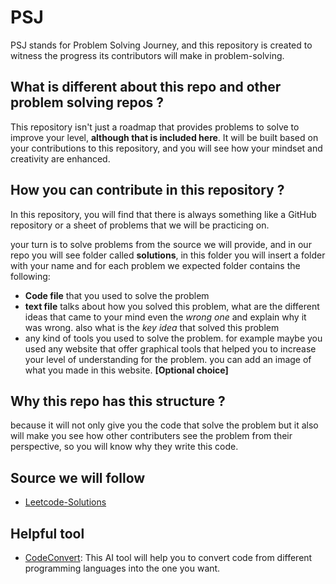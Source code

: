 
# PSJ

PSJ stands for Problem Solving Journey, and this repository is created to witness the progress its contributors will make in problem-solving.
 
 
## What is different about this repo and other problem solving repos ?


This repository isn't just a roadmap that provides problems to solve to improve your level, **although that is included here**. It will be built based on your contributions to this repository, and you will see how your mindset and creativity are enhanced.

## How you can contribute in this repository ?


In this repository, you will find that there is always something like a GitHub repository or a sheet of problems that we will be practicing on.

your turn is to solve problems from the source we will provide, and in our repo you will see folder called **solutions**, in this folder you will insert a folder with your name and for each problem we expected folder contains the following:

- **Code file** that you used to solve the problem
- **text file** talks about how you solved this problem, what are the different ideas that came to your mind even the _wrong one_ and explain why it was wrong. also what is the _key idea_ that solved this problem
- any kind of tools you used to solve the problem. for example maybe you used any website that offer graphical tools that helped you to increase your level of understanding for the problem. you can add an image of what you made in this website. **[Optional choice]** 

## Why this repo has this structure ?

because it will not only give you the code that solve the problem but it also will make you see how other contributers see the problem from their perspective, so you will know why they write this code.


## Source we will follow

 - [Leetcode-Solutions](https://github.com/nermeenwageh10/Leetcode-Solutions)



## Helpful tool

 - [CodeConvert](https://www.codeconvert.ai/free-converter): This AI tool will help you to convert code from different programming languages into the one you want.


